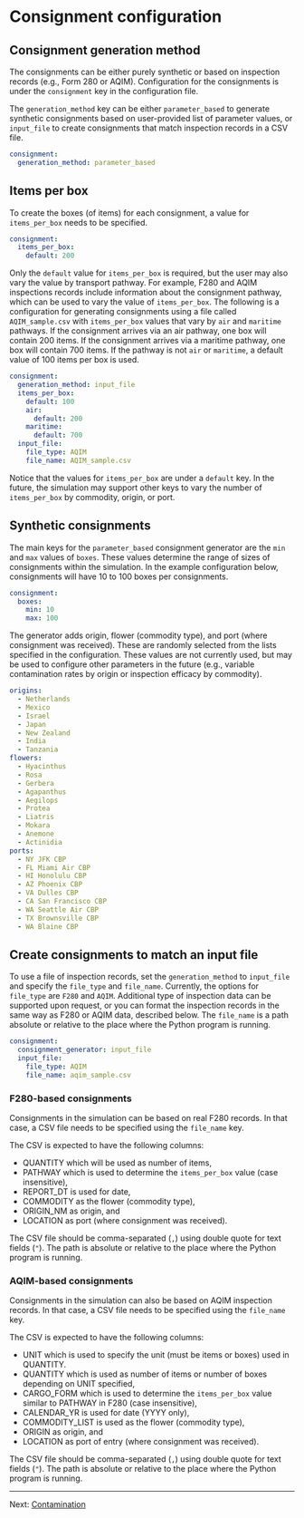 # Consignment configuration

## Consignment generation method

The consignments can be either purely synthetic or based on inspection records
(e.g., Form 280 or AQIM). Configuration for the consignments is under the
`consignment` key in the configuration file.

The `generation_method` key can be either `parameter_based` to generate
synthetic consignments based on user-provided list of parameter values, or
`input_file` to create consignments that match inspection records in a CSV
file.

```yaml
consignment:
  generation_method: parameter_based
```

## Items per box

To create the boxes (of items) for each consignment, a value for `items_per_box`
needs to be specified.

```yaml
consignment:
  items_per_box:
    default: 200
```

Only the `default` value for `items_per_box` is required, but the user may also
vary the value by transport pathway. For example, F280 and AQIM inspections
records include information about the consignment pathway, which can be used to
vary the value of `items_per_box`. The following is a configuration for
generating consignments using a file called `AQIM_sample.csv` with
`items_per_box` values that vary by `air` and `maritime` pathways. If the
consignment arrives via an air pathway, one box will contain 200 items. If the
consignment arrives via a maritime pathway, one box will contain 700 items. If
the pathway is not `air` or `maritime`, a default value of 100 items per box is
used.

```yaml
consignment:
  generation_method: input_file
  items_per_box:
    default: 100
    air:
      default: 200
    maritime:
      default: 700
  input_file:
    file_type: AQIM
    file_name: AQIM_sample.csv
```

Notice that the values for `items_per_box` are under a `default` key. In the
future, the simulation may support other keys to vary the number of
`items_per_box` by commodity, origin, or port.

## Synthetic consignments

The main keys for the `parameter_based` consignment generator are the `min` and
`max` values of `boxes`. These values determine the range of sizes of
consignments within the simulation. In the example configuration below,
consignments will have 10 to 100 boxes per consignments.

```yaml
consignment:
  boxes:
    min: 10
    max: 100
```

The generator adds origin, flower (commodity type), and port (where consignment
was received). These are randomly selected from the lists specified in the
configuration. These values are not currently used, but may be used to configure
other parameters in the future (e.g., variable contamination rates by origin or
inspection efficacy by commodity).

```yaml
origins:
  - Netherlands
  - Mexico
  - Israel
  - Japan
  - New Zealand
  - India
  - Tanzania
flowers:
  - Hyacinthus
  - Rosa
  - Gerbera
  - Agapanthus
  - Aegilops
  - Protea
  - Liatris
  - Mokara
  - Anemone
  - Actinidia
ports:
  - NY JFK CBP
  - FL Miami Air CBP
  - HI Honolulu CBP
  - AZ Phoenix CBP
  - VA Dulles CBP
  - CA San Francisco CBP
  - WA Seattle Air CBP
  - TX Brownsville CBP
  - WA Blaine CBP
```

## Create consignments to match an input file

To use a file of inspection records, set the `generation_method` to `input_file`
and specify the `file_type` and `file_name`. Currently, the options for
`file_type` are `F280` and `AQIM`. Additional type of inspection data can be
supported upon request, or you can format the inspection records in the same way
as F280 or AQIM data, described below. The `file_name` is a path absolute or relative to the place where the Python program is running.

```yaml
consignment:
  consignment_generator: input_file
  input_file:
    file_type: AQIM
    file_name: aqim_sample.csv
```

### F280-based consignments

Consignments in the simulation can be based on real F280 records. In that case,
a CSV file needs to be specified using the `file_name` key.

The CSV is expected to have the following columns:

- QUANTITY which will be used as number of items,
- PATHWAY which is used to determine the `items_per_box` value (case
  insensitive),
- REPORT_DT is used for date,
- COMMODITY as the flower (commodity type),
- ORIGIN_NM as origin, and
- LOCATION as port (where consignment was received).

The CSV file should be comma-separated (`,`) using double quote for text fields
(`"`). The path is absolute or relative to the place where the Python program is
running.

### AQIM-based consignments

Consignments in the simulation can also be based on AQIM inspection records. In
that case, a CSV file needs to be specified using the `file_name` key.

The CSV is expected to have the following columns:

- UNIT which is used to specify the unit (must be items or boxes) used in
  QUANTITY.
- QUANTITY which is used as number of items or number of boxes depending on
  UNIT specified,
- CARGO_FORM which is used to determine the `items_per_box` value similar to
  PATHWAY in F280 (case insensitive),
- CALENDAR_YR is used for date (YYYY only),
- COMMODITY_LIST is used as the flower (commodity type),
- ORIGIN as origin, and
- LOCATION as port of entry (where consignment was received).

The CSV file should be comma-separated (`,`) using double quote for text fields
(`"`). The path is absolute or relative to the place where the Python program is
running.

---

Next: [Contamination](contamination.md)
